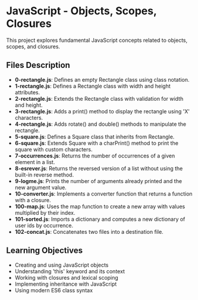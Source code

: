 # JavaScript - Objects, Scopes, Closures

This project explores fundamental JavaScript concepts related to objects, scopes, and closures.

## Files Description

* **0-rectangle.js**: Defines an empty Rectangle class using class notation.
* **1-rectangle.js**: Defines a Rectangle class with width and height attributes.
* **2-rectangle.js**: Extends the Rectangle class with validation for width and height.
* **3-rectangle.js**: Adds a print() method to display the rectangle using 'X' characters.
* **4-rectangle.js**: Adds rotate() and double() methods to manipulate the rectangle.
* **5-square.js**: Defines a Square class that inherits from Rectangle.
* **6-square.js**: Extends Square with a charPrint() method to print the square with custom characters.
* **7-occurrences.js**: Returns the number of occurrences of a given element in a list.
* **8-esrever.js**: Returns the reversed version of a list without using the built-in reverse method.
* **9-logme.js**: Prints the number of arguments already printed and the new argument value.
* **10-converter.js**: Implements a converter function that returns a function with a closure.
* **100-map.js**: Uses the map function to create a new array with values multiplied by their index.
* **101-sorted.js**: Imports a dictionary and computes a new dictionary of user ids by occurrence.
* **102-concat.js**: Concatenates two files into a destination file.

## Learning Objectives

* Creating and using JavaScript objects
* Understanding 'this' keyword and its context
* Working with closures and lexical scoping
* Implementing inheritance with JavaScript
* Using modern ES6 class syntax